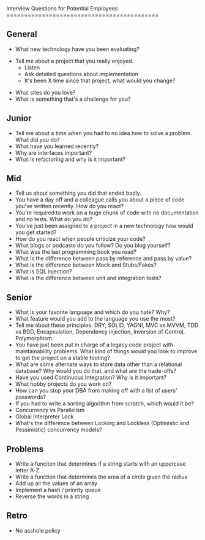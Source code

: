 <div id="content">
Interview Questions for Potential Employees
===========================================

## General
* What new technology have you been evaluating?
- Tell me about a project that you really enjoyed.
    - Listen
    - Ask detailed questions about implementation
    - It's been X time since that project, what would you change?
* What sites do you love?
* What is something that's a challenge for you?

## Junior
* Tell me about a time when you had to no idea how to solve a problem. What did you do?
* What have you learned recently?
* Why are interfaces important?
* What is refactoring and why is it important?

## Mid
* Tell us about something you did that ended badly.
* You have a day off and a colleague calls you about a piece of code you've written recently. How do you react?
* You're required to work on a huge chunk of code with no documentation and no tests. What do you do?
* You've just been assigned to a project in a new technology how would you get started?
* How do you react when people criticize your code?
* What blogs or podcasts do you follow? Do you blog yourself?
* What was the last programming book you read?
* What is the difference between pass by reference and pass by value?
* What is the difference between Mock and Stubs/Fakes?
* What is SQL injection?
* What is the difference between unit and integration tests?

## Senior
* What is your favorite language and which do you hate? Why?
* What feature would you add to the language you use the most?
* Tell me about these principles: DRY, SOLID, YAGNI, MVC vs MVVM, TDD vs BDD, Encapsulation, Dependency injection, Inversion of Control, Polymorphism
* You have just been put in charge of a legacy code project with maintainability problems. What kind of things would you look to improve to get the project on a stable footing?
* What are some alternate ways to store data other than a relational database? Why would you do that, and what are the trade-offs?
* Have you used Continuous Integration? Why is it important?
* What hobby projects do you work on?
* How can you stop your DBA from making off with a list of users' passwords?
* If you had to write a sorting algorithm from scratch, which would it be?
* Concurrency vs Parallelism
* Global Interpreter Lock
* What's the difference between Locking and Lockless (Optimistic and Pessimistic) concurrency models?

## Problems
* Write a funciton that determines if a string starts with an uppercase letter A-Z
* Write a function that determines the area of a circle given the radius
* Add up all the values of an array
* Implement a hash / priority queue
* Reverse the words in a string

## Retro
* No asshole policy
</div>
